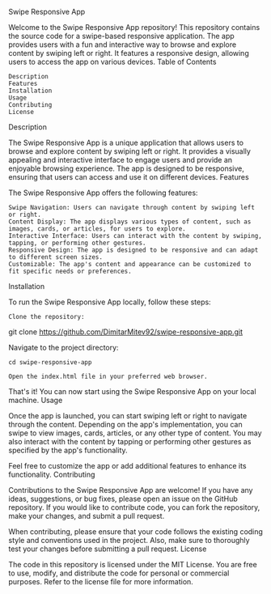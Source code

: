 Swipe Responsive App

Welcome to the Swipe Responsive App repository! This repository contains the source code for a swipe-based responsive application. The app provides users with a fun and interactive way to browse and explore content by swiping left or right. It features a responsive design, allowing users to access the app on various devices.
Table of Contents

    Description
    Features
    Installation
    Usage
    Contributing
    License

Description

The Swipe Responsive App is a unique application that allows users to browse and explore content by swiping left or right. It provides a visually appealing and interactive interface to engage users and provide an enjoyable browsing experience. The app is designed to be responsive, ensuring that users can access and use it on different devices.
Features

The Swipe Responsive App offers the following features:

    Swipe Navigation: Users can navigate through content by swiping left or right.
    Content Display: The app displays various types of content, such as images, cards, or articles, for users to explore.
    Interactive Interface: Users can interact with the content by swiping, tapping, or performing other gestures.
    Responsive Design: The app is designed to be responsive and can adapt to different screen sizes.
    Customizable: The app's content and appearance can be customized to fit specific needs or preferences.

Installation

To run the Swipe Responsive App locally, follow these steps:

    Clone the repository:

git clone https://github.com/DimitarMitev92/swipe-responsive-app.git

Navigate to the project directory:

    cd swipe-responsive-app

    Open the index.html file in your preferred web browser.

That's it! You can now start using the Swipe Responsive App on your local machine.
Usage

Once the app is launched, you can start swiping left or right to navigate through the content. Depending on the app's implementation, you can swipe to view images, cards, articles, or any other type of content. You may also interact with the content by tapping or performing other gestures as specified by the app's functionality.

Feel free to customize the app or add additional features to enhance its functionality.
Contributing

Contributions to the Swipe Responsive App are welcome! If you have any ideas, suggestions, or bug fixes, please open an issue on the GitHub repository. If you would like to contribute code, you can fork the repository, make your changes, and submit a pull request.

When contributing, please ensure that your code follows the existing coding style and conventions used in the project. Also, make sure to thoroughly test your changes before submitting a pull request.
License

The code in this repository is licensed under the MIT License. You are free to use, modify, and distribute the code for personal or commercial purposes. Refer to the license file for more information.
